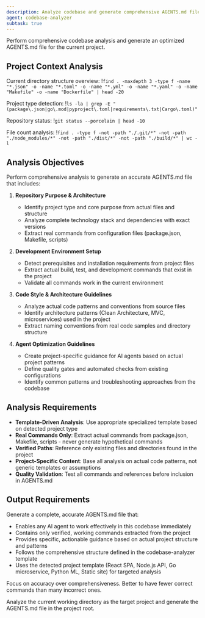 ```yaml
---
description: Analyze codebase and generate comprehensive AGENTS.md file
agent: codebase-analyzer
subtask: true
---
```


Perform comprehensive codebase analysis and generate an optimized AGENTS.md file for the current project.

## Project Context Analysis

Current directory structure overview:
!`find . -maxdepth 3 -type f -name "*.json" -o -name "*.toml" -o -name "*.yml" -o -name "*.yaml" -o -name "Makefile" -o -name "Dockerfile" | head -20`

Project type detection:
!`ls -la | grep -E "(package\.json|go\.mod|pyproject\.toml|requirements\.txt|Cargo\.toml)"`

Repository status:
!`git status --porcelain | head -10`

File count analysis:
!`find . -type f -not -path "./.git/*" -not -path "./node_modules/*" -not -path "./dist/*" -not -path "./build/*" | wc -l`

## Analysis Objectives

Perform comprehensive analysis to generate an accurate AGENTS.md file that includes:

1. **Repository Purpose & Architecture**
   - Identify project type and core purpose from actual files and structure
   - Analyze complete technology stack and dependencies with exact versions
   - Extract real commands from configuration files (package.json, Makefile, scripts)

2. **Development Environment Setup**
   - Detect prerequisites and installation requirements from project files
   - Extract actual build, test, and development commands that exist in the project
   - Validate all commands work in the current environment

3. **Code Style & Architecture Guidelines**
   - Analyze actual code patterns and conventions from source files
   - Identify architecture patterns (Clean Architecture, MVC, microservices) used in the project
   - Extract naming conventions from real code samples and directory structure

4. **Agent Optimization Guidelines**
   - Create project-specific guidance for AI agents based on actual project patterns
   - Define quality gates and automated checks from existing configurations
   - Identify common patterns and troubleshooting approaches from the codebase

## Analysis Requirements

- **Template-Driven Analysis**: Use appropriate specialized template based on detected project type
- **Real Commands Only**: Extract actual commands from package.json, Makefile, scripts - never generate hypothetical commands
- **Verified Paths**: Reference only existing files and directories found in the project
- **Project-Specific Content**: Base all analysis on actual code patterns, not generic templates or assumptions
- **Quality Validation**: Test all commands and references before inclusion in AGENTS.md

## Output Requirements

Generate a complete, accurate AGENTS.md file that:

- Enables any AI agent to work effectively in this codebase immediately
- Contains only verified, working commands extracted from the project
- Provides specific, actionable guidance based on actual project structure and patterns
- Follows the comprehensive structure defined in the codebase-analyzer template
- Uses the detected project template (React SPA, Node.js API, Go microservice, Python ML, Static site) for targeted analysis

Focus on accuracy over comprehensiveness. Better to have fewer correct commands than many incorrect ones.

Analyze the current working directory as the target project and generate the AGENTS.md file in the project root.
